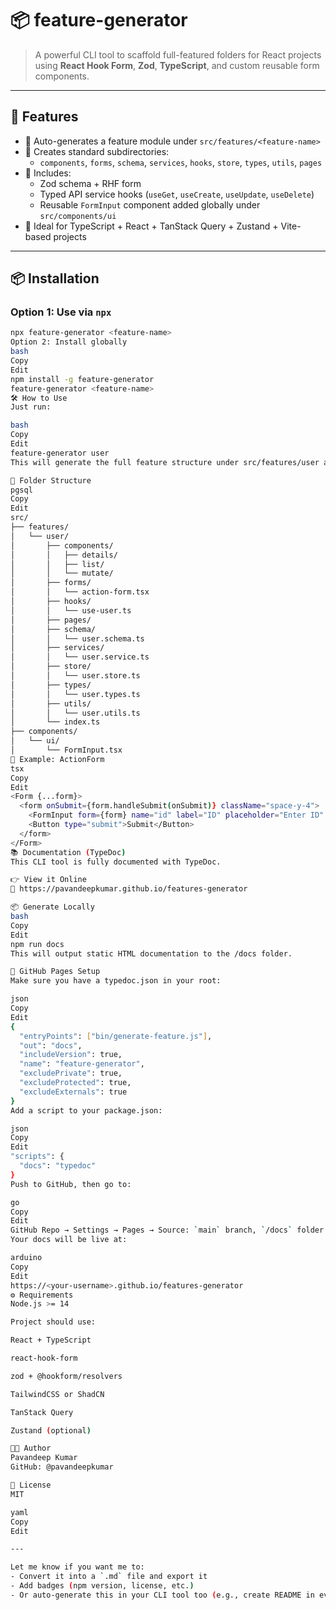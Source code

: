 # 📦 feature-generator

> A powerful CLI tool to scaffold full-featured folders for React projects using **React Hook Form**, **Zod**, **TypeScript**, and custom reusable form components.

---

## 🚀 Features

- 🔧 Auto-generates a feature module under `src/features/<feature-name>`
- 📂 Creates standard subdirectories:
  - `components`, `forms`, `schema`, `services`, `hooks`, `store`, `types`, `utils`, `pages`
- 🧠 Includes:
  - Zod schema + RHF form
  - Typed API service hooks (`useGet`, `useCreate`, `useUpdate`, `useDelete`)
  - Reusable `FormInput` component added globally under `src/components/ui`
- 🧰 Ideal for TypeScript + React + TanStack Query + Zustand + Vite-based projects

---

## 📦 Installation

### Option 1: Use via `npx`

```bash
npx feature-generator <feature-name>
Option 2: Install globally
bash
Copy
Edit
npm install -g feature-generator
feature-generator <feature-name>
🛠️ How to Use
Just run:

bash
Copy
Edit
feature-generator user
This will generate the full feature structure under src/features/user and reusable components inside src/components/ui.

📁 Folder Structure
pgsql
Copy
Edit
src/
├── features/
│   └── user/
│       ├── components/
│       │   ├── details/
│       │   ├── list/
│       │   └── mutate/
│       ├── forms/
│       │   └── action-form.tsx
│       ├── hooks/
│       │   └── use-user.ts
│       ├── pages/
│       ├── schema/
│       │   └── user.schema.ts
│       ├── services/
│       │   └── user.service.ts
│       ├── store/
│       │   └── user.store.ts
│       ├── types/
│       │   └── user.types.ts
│       ├── utils/
│       │   └── user.utils.ts
│       └── index.ts
├── components/
│   └── ui/
│       └── FormInput.tsx
🧩 Example: ActionForm
tsx
Copy
Edit
<Form {...form}>
  <form onSubmit={form.handleSubmit(onSubmit)} className="space-y-4">
    <FormInput form={form} name="id" label="ID" placeholder="Enter ID" />
    <Button type="submit">Submit</Button>
  </form>
</Form>
📚 Documentation (TypeDoc)
This CLI tool is fully documented with TypeDoc.

👉 View it Online
📘 https://pavandeepkumar.github.io/features-generator

📦 Generate Locally
bash
Copy
Edit
npm run docs
This will output static HTML documentation to the /docs folder.

🧪 GitHub Pages Setup
Make sure you have a typedoc.json in your root:

json
Copy
Edit
{
  "entryPoints": ["bin/generate-feature.js"],
  "out": "docs",
  "includeVersion": true,
  "name": "feature-generator",
  "excludePrivate": true,
  "excludeProtected": true,
  "excludeExternals": true
}
Add a script to your package.json:

json
Copy
Edit
"scripts": {
  "docs": "typedoc"
}
Push to GitHub, then go to:

go
Copy
Edit
GitHub Repo → Settings → Pages → Source: `main` branch, `/docs` folder
Your docs will be live at:

arduino
Copy
Edit
https://<your-username>.github.io/features-generator
⚙️ Requirements
Node.js >= 14

Project should use:

React + TypeScript

react-hook-form

zod + @hookform/resolvers

TailwindCSS or ShadCN

TanStack Query

Zustand (optional)

🧑‍💻 Author
Pavandeep Kumar
GitHub: @pavandeepkumar

📄 License
MIT

yaml
Copy
Edit

---

Let me know if you want me to:
- Convert it into a `.md` file and export it
- Add badges (npm version, license, etc.)
- Or auto-generate this in your CLI tool too (e.g., create README in every feature)